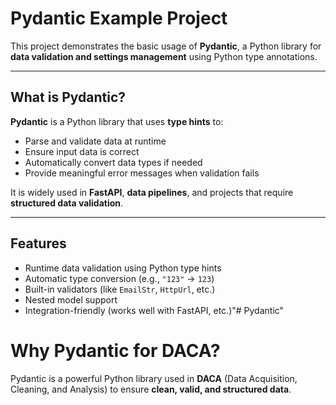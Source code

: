 #  Pydantic Example Project

This project demonstrates the basic usage of **Pydantic**, a Python library for **data validation and settings management** using Python type annotations.

---

##  What is Pydantic?

**Pydantic** is a Python library that uses **type hints** to:
- Parse and validate data at runtime
- Ensure input data is correct
- Automatically convert data types if needed
- Provide meaningful error messages when validation fails

It is widely used in **FastAPI**, **data pipelines**, and projects that require **structured data validation**.

---

##  Features

- Runtime data validation using Python type hints
- Automatic type conversion (e.g., `"123"` → `123`)
- Built-in validators (like `EmailStr`, `HttpUrl`, etc.)
- Nested model support
- Integration-friendly (works well with FastAPI, etc.)"# Pydantic" 

#  Why Pydantic for DACA?

Pydantic is a powerful Python library used in **DACA** (Data Acquisition, Cleaning, and Analysis) to ensure **clean, valid, and structured data**.

